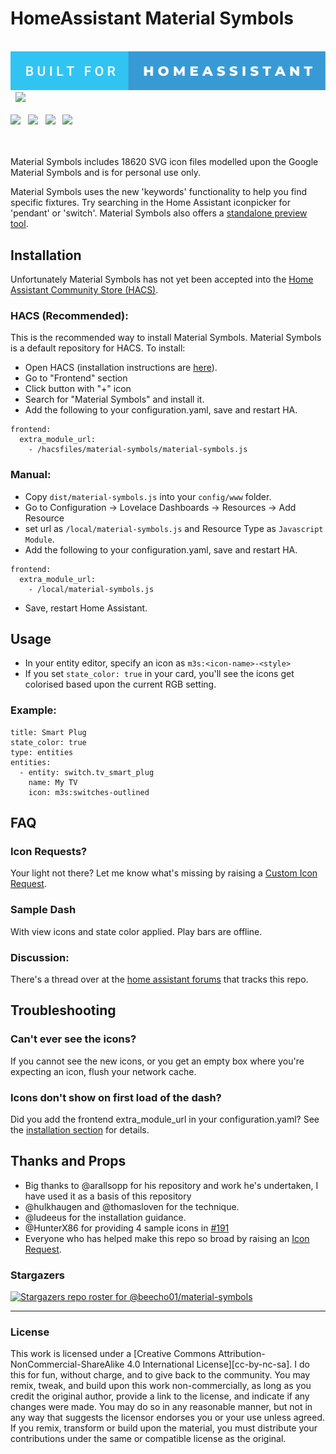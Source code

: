 # HomeAssistant Material Symbols
<div align="left">
  <br>
  <img src="docs/badges/built-for-homeassistant.svg"> &nbsp
  <a href="http://creativecommons.org/licenses/by-nc-sa/4.0/"><img src="https://forthebadge.com/images/badges/cc-nc-sa.svg"></a> &nbsp
  <br>
  <br>
  <a href="https://img.shields.io/github/v/release/beecho01/material-symbols"><img src="https://img.shields.io/github/v/release/beecho01/material-symbols"></a> &nbsp
  <img src="https://img.shields.io/github/size/beecho01/material-symbols/dist/material-symbols.js?label=plugin%20size"> &nbsp
  <img src="https://img.shields.io/github/last-commit/beecho01/material-symbols"> &nbsp
  <a href="https://github.com/beecho01/material-symbols/issues?q=is%3Aclosed+label%3A"icon+request"><img src="https://img.shields.io/github/issues-closed/beecho01/material-symbols/icon%20request?label=community%20requests"></a>
  <br>
  <br>
  <br>
</div>

<!-- [![hacs_badge](https://img.shields.io/badge/HACS-Default-41BDF5.svg)](https://github.com/hacs/integration) -->

Material Symbols includes 18620 SVG icon files modelled upon the Google Material Symbols and is for personal use only.

Material Symbols uses the new 'keywords' functionality to help you find specific fixtures. Try searching in the Home Assistant iconpicker for 'pendant' or 'switch'. Material Symbols also offers a [standalone preview tool](https://beecho01.github.io/material-symbols/docs/build/tester/iconfinder.html).

## <a name="installation"></a>Installation

Unfortunately Material Symbols has not yet been accepted into the [Home Assistant Community Store (HACS)](https://hacs.xyz).

### HACS (Recommended):
This is the recommended way to install Material Symbols. Material Symbols is a default repository for HACS. To install:

- Open HACS (installation instructions are [here](https://hacs.xyz/docs/installation/installation/)).
- Go to "Frontend" section
- Click button with "+" icon
- Search for "Material Symbols" and install it.
- Add the following to your configuration.yaml, save and restart HA.
```
frontend:
  extra_module_url:
    - /hacsfiles/material-symbols/material-symbols.js
```

### Manual:
- Copy `dist/material-symbols.js` into your `config/www` folder.
- Go to Configuration -> Lovelace Dashboards -> Resources -> Add Resource
- set url as `/local/material-symbols.js` and Resource Type as `Javascript Module`.
- Add the following to your configuration.yaml, save and restart HA.
```
frontend:
  extra_module_url:
    - /local/material-symbols.js
```

- Save, restart Home Assistant.


## <a name="Usage"></a>Usage
- In your entity editor, specify an icon as `m3s:<icon-name>-<style>`
- If you set `state_color: true` in your card, you'll see the icons get colorised based upon the current RGB setting.

### Example:

```
title: Smart Plug
state_color: true
type: entities
entities:
  - entity: switch.tv_smart_plug
    name: My TV
    icon: m3s:switches-outlined
```

## <a name="FAQ"></a>FAQ

### Icon Requests?
Your light not there? Let me know what's missing by raising a [Custom Icon Request](https://github.com/beecho01/material-symbols/issues/new?assignees=beecho01&labels=icon+request&template=custom-icon-request.md&title=Icon%20Request%20%5Bname%20of%20fixture%5D).

### Sample Dash
With view icons and state color applied. Play bars are offline.

### Discussion:
There's a thread over at the [home assistant forums](https://community.home-assistant.io/) that tracks this repo.

## <a name="Troubleshooting"></a>Troubleshooting

### Can't ever see the icons?
If you cannot see the new icons, or you get an empty box where you're expecting an icon, flush your network cache.

### Icons don't show on first load of the dash?
Did you add the frontend extra_module_url in your configuration.yaml? See the [installation section](#installation) for details.

## Thanks and Props
- Big thanks to @arallsopp for his repository and work he's undertaken, I have used it as a basis of this repository
- @hulkhaugen and @thomasloven for the technique.
- @ludeeus for the installation guidance.
- @HunterX86 for providing 4 sample icons in [#191](https://github.com/beecho01/material-symbols/issues/191)
- Everyone who has helped make this repo so broad by raising an [Icon Request](https://github.com/beecho01/material-symbols/issues/new?assignees=beecho01&labels=icon+request&template=custom-icon-request.md&title=Icon%20Request%20%5Bname%20of%20fixture%5D).

### Stargazers
[![Stargazers repo roster for @beecho01/material-symbols](https://reporoster.com/stars/beecho01/material-symbols)](https://github.com/beecho01/material-symbols/stargazers)

---

### License

This work is licensed under a
[Creative Commons Attribution-NonCommercial-ShareAlike 4.0 International License][cc-by-nc-sa].
I do this for fun, without charge, and to give back to the community. You may remix, tweak, and build upon this work non-commercially, as long as you credit the original author, provide a link to the license, and indicate if any changes were made. You may do so in any reasonable manner, but not in any way that suggests the licensor endorses you or your use unless agreed. If you remix, transform or build upon the material, you must distribute your contributions under the same or compatible license as the original. 

